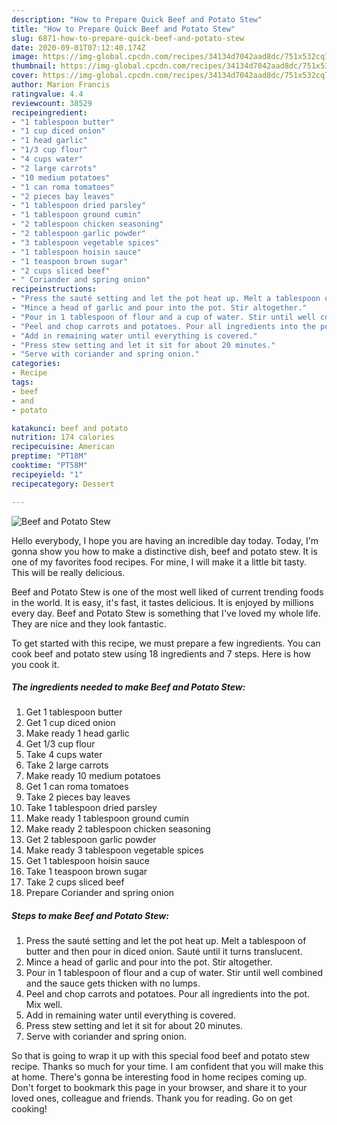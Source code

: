 ```yaml
---
description: "How to Prepare Quick Beef and Potato Stew"
title: "How to Prepare Quick Beef and Potato Stew"
slug: 6871-how-to-prepare-quick-beef-and-potato-stew
date: 2020-09-01T07:12:40.174Z
image: https://img-global.cpcdn.com/recipes/34134d7042aad8dc/751x532cq70/beef-and-potato-stew-recipe-main-photo.jpg
thumbnail: https://img-global.cpcdn.com/recipes/34134d7042aad8dc/751x532cq70/beef-and-potato-stew-recipe-main-photo.jpg
cover: https://img-global.cpcdn.com/recipes/34134d7042aad8dc/751x532cq70/beef-and-potato-stew-recipe-main-photo.jpg
author: Marion Francis
ratingvalue: 4.4
reviewcount: 38529
recipeingredient:
- "1 tablespoon butter"
- "1 cup diced onion"
- "1 head garlic"
- "1/3 cup flour"
- "4 cups water"
- "2 large carrots"
- "10 medium potatoes"
- "1 can roma tomatoes"
- "2 pieces bay leaves"
- "1 tablespoon dried parsley"
- "1 tablespoon ground cumin"
- "2 tablespoon chicken seasoning"
- "2 tablespoon garlic powder"
- "3 tablespoon vegetable spices"
- "1 tablespoon hoisin sauce"
- "1 teaspoon brown sugar"
- "2 cups sliced beef"
- " Coriander and spring onion"
recipeinstructions:
- "Press the sauté setting and let the pot heat up. Melt a tablespoon of butter and then pour in diced onion. Sauté until it turns translucent."
- "Mince a head of garlic and pour into the pot. Stir altogether."
- "Pour in 1 tablespoon of flour and a cup of water. Stir until well combined and the sauce gets thicken with no lumps."
- "Peel and chop carrots and potatoes. Pour all ingredients into the pot. Mix well."
- "Add in remaining water until everything is covered."
- "Press stew setting and let it sit for about 20 minutes."
- "Serve with coriander and spring onion."
categories:
- Recipe
tags:
- beef
- and
- potato

katakunci: beef and potato 
nutrition: 174 calories
recipecuisine: American
preptime: "PT18M"
cooktime: "PT58M"
recipeyield: "1"
recipecategory: Dessert

---
```



![Beef and Potato Stew](https://img-global.cpcdn.com/recipes/34134d7042aad8dc/751x532cq70/beef-and-potato-stew-recipe-main-photo.jpg)

Hello everybody, I hope you are having an incredible day today. Today, I'm gonna show you how to make a distinctive dish, beef and potato stew. It is one of my favorites food recipes. For mine, I will make it a little bit tasty. This will be really delicious.



Beef and Potato Stew is one of the most well liked of current trending foods in the world. It is easy, it's fast, it tastes delicious. It is enjoyed by millions every day. Beef and Potato Stew is something that I've loved my whole life. They are nice and they look fantastic.


To get started with this recipe, we must prepare a few ingredients. You can cook beef and potato stew using 18 ingredients and 7 steps. Here is how you cook it.

<!--inarticleads1-->

##### The ingredients needed to make Beef and Potato Stew:

1. Get 1 tablespoon butter
1. Get 1 cup diced onion
1. Make ready 1 head garlic
1. Get 1/3 cup flour
1. Take 4 cups water
1. Take 2 large carrots
1. Make ready 10 medium potatoes
1. Get 1 can roma tomatoes
1. Take 2 pieces bay leaves
1. Take 1 tablespoon dried parsley
1. Make ready 1 tablespoon ground cumin
1. Make ready 2 tablespoon chicken seasoning
1. Get 2 tablespoon garlic powder
1. Make ready 3 tablespoon vegetable spices
1. Get 1 tablespoon hoisin sauce
1. Take 1 teaspoon brown sugar
1. Take 2 cups sliced beef
1. Prepare  Coriander and spring onion




<!--inarticleads2-->

##### Steps to make Beef and Potato Stew:

1. Press the sauté setting and let the pot heat up. Melt a tablespoon of butter and then pour in diced onion. Sauté until it turns translucent.
1. Mince a head of garlic and pour into the pot. Stir altogether.
1. Pour in 1 tablespoon of flour and a cup of water. Stir until well combined and the sauce gets thicken with no lumps.
1. Peel and chop carrots and potatoes. Pour all ingredients into the pot. Mix well.
1. Add in remaining water until everything is covered.
1. Press stew setting and let it sit for about 20 minutes.
1. Serve with coriander and spring onion.




So that is going to wrap it up with this special food beef and potato stew recipe. Thanks so much for your time. I am confident that you will make this at home. There's gonna be interesting food in home recipes coming up. Don't forget to bookmark this page in your browser, and share it to your loved ones, colleague and friends. Thank you for reading. Go on get cooking!
